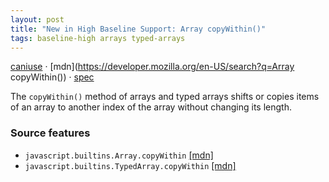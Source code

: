 ```yaml
---
layout: post
title: "New in High Baseline Support: Array copyWithin()"
tags: baseline-high arrays typed-arrays
---
```


[caniuse](https://caniuse.com/?search=array-copywithin) · [mdn](https://developer.mozilla.org/en-US/search?q=Array copyWithin()) · [spec](https://tc39.es/ecma262/multipage/indexed-collections.html#sec-array.prototype.copywithin)

The `copyWithin()` method of arrays and typed arrays shifts or copies items of an array to another index of the array without changing its length.

### Source features

- ``javascript.builtins.Array.copyWithin`` [[mdn]](https://developer.mozilla.org/en-US/search?q=javascript.builtins.Array.copyWithin)
- ``javascript.builtins.TypedArray.copyWithin`` [[mdn]](https://developer.mozilla.org/en-US/search?q=javascript.builtins.TypedArray.copyWithin)
